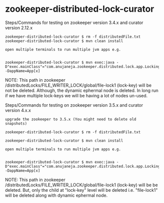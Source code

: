 # zookeeper-distributed-lock-curator
Steps/Commands for testing on zookeeper version 3.4.x and curator version 2.12.x

    zookeeper-distributed-lock-curator $ rm -f distributedFile.txt
    zookeeper-distributed-lock-curator $ mvn clean install
  
    open multiple terminals to run multiple jvm apps e.g.
  
  
    zookeeper-distributed-lock-curator $ mvn exec:java -D"exec.mainClass"="com.anujaneja.zookeeper.distributed.lock.app.LockingApp" -DappName=App[x]
  
  NOTE: This path in zookeeper /distributedLocks/FILE_WRITER_LOCK/global/file-lock1 (lock-key) will be not be deleted. Although, the dynamic ephermal node is deleted. In long run if we have multiple lock-keys we will be having a lot of nodes un-used.

Steps/Commands for testing on zookeeper version 3.5.x and curator version 4.x.x

    upgrade the zookeeper to 3.5.x (You might need to delete old snapshots)

    zookeeper-distributed-lock-curator $ rm -f distributedFile.txt
    
    zookeeper-distributed-lock-curator $ mvn clean install
  
    open multiple terminals to run multiple jvm apps e.g.
  
  
    zookeeper-distributed-lock-curator $ mvn exec:java -D"exec.mainClass"="com.anujaneja.zookeeper.distributed.lock.app.LockingApp" -DappName=App[x]

  NOTE: This path in zookeeper /distributedLocks/FILE_WRITER_LOCK/global/file-lock1 (lock-key) will be be deleted. But, only the child at "lock-key" level will be deleted i.e. "file-lock1" will be deleted along with dynamic ephermal node.
